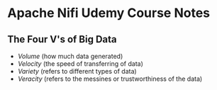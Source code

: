 # Apache Nifi Udemy Course Notes

## The Four V's of Big Data

 - *Volume* (how much data generated)
 - *Velocity* (the speed of transferring of data)
 - *Variety* (refers to different types of data)
 - *Veracity* (refers to the messines or trustworthiness of the data)


